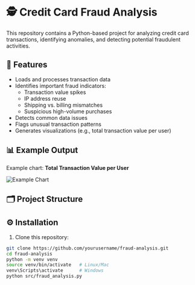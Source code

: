 # 🕵️ Credit Card Fraud Analysis

This repository contains a Python-based project for analyzing credit card transactions, identifying anomalies, and detecting potential fraudulent activities.

## 📌 Features
- Loads and processes transaction data
- Identifies important fraud indicators:
  - Transaction value spikes
  - IP address reuse
  - Shipping vs. billing mismatches
  - Suspicious high-volume purchases
- Detects common data issues
- Flags unusual transaction patterns
- Generates visualizations (e.g., total transaction value per user)

## 📊 Example Output
Example chart: **Total Transaction Value per User**

![Example Chart](assets/example_chart.png)

## 🗂 Project Structure

## ⚙️ Installation
1. Clone this repository:
```bash
git clone https://github.com/yourusername/fraud-analysis.git
cd fraud-analysis
python -m venv venv
source venv/bin/activate   # Linux/Mac
venv\Scripts\activate      # Windows
python src/fraud_analysis.py

